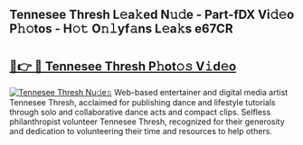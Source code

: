 ## Tennesee Thresh L𝚎a𝚔ed N𝚞𝚍e - Part-fDX Vi𝚍𝚎o P𝚑𝚘tos - H𝚘𝚝 O𝚗𝚕yf𝚊ns L𝚎a𝚔s e67CR

# <h2><a href="http://kf8a7g.oniu.top/?m=Tennesee+Thresh">🔗👉 🔴 Tennesee Thresh P𝚑ot𝚘𝚜 V𝚒d𝚎o</a></h2>

[![Tennesee Thresh Nu𝚍e𝚜](https://i.imgur.com/0qMVB7G.gif)](http://kf8a7g.oniu.top/?m=Tennesee+Thresh)
Web-based entertainer and digital media artist Tennesee Thresh, acclaimed for publishing dance and lifestyle tutorials through solo and collaborative dance acts and compact clips. Selfless philanthropist volunteer Tennesee Thresh, recognized for their generosity and dedication to volunteering their time and resources to help others.  
